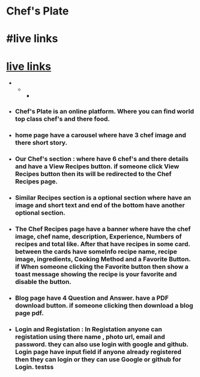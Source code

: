 # Chef's Plate

# #live links
# [live links](https://chef-recipe-hunting-assign.web.app/)

- * + 

* ### Chef's Plate is an online platform. Where you can find world top class chef's and there food.

* ### home page have a carousel where have 3 chef image and there short story.

* ### Our Chef's section : where have 6 chef's and there details and have a View Recipes button. if someone click View Recipes button then its will be redirected to the Chef Recipes page.

* ### Similar Recipes section is a optional section where have an image and short text and end of the bottom have another optional section.

* ### The Chef Recipes page have a banner where have the chef image, chef name, description, Experience, Numbers of recipes and total like. After that have recipes in some card. between the cards have someInfo recipe name, recipe image, ingredients, Cooking Method and a Favorite Button. if When someone clicking the Favorite button then show a toast message showing the recipe is your favorite and disable the button.

* ### Blog page have 4 Question and Answer. have a PDF download button. if someone clicking then download a blog page pdf.

* ### Login and Registation : In Registation anyone can registation using there name , photo url, email and password. they can also use login with google and github. Login page have input field if anyone already registered then they can login or they can use Google or github for Login. testss